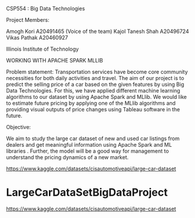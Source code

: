 
CSP554 : Big Data Technologies

Project Members:

Amogh Kori A20491465 (Voice of the team)
Kajol Tanesh Shah A20496724
Vikas Pathak A20460927

Illinois Institute of Technology


WORKING WITH APACHE SPARK MLLIB

Problem statement:
Transportation services have become core community necessities for both daily activities and travel. The aim of our project is to predict the selling price of a car based on the given features by using Big Data Technologies. For this, we have applied different machine learning algorithms to our dataset by using Apache Spark and MLlib. We would like to estimate future pricing by applying one of the MLlib algorithms and providing visual outputs of price changes using Tableau software in the future.

Objective:

We aim to study the large car dataset of new and used car listings from dealers and get meaningful information using Apache Spark and ML libraries . Further, the model will be a good way for management to understand the pricing dynamics of a new market.

https://www.kaggle.com/datasets/cisautomotiveapi/large-car-dataset

# LargeCarDataSetBigDataProject

https://www.kaggle.com/datasets/cisautomotiveapi/large-car-dataset
